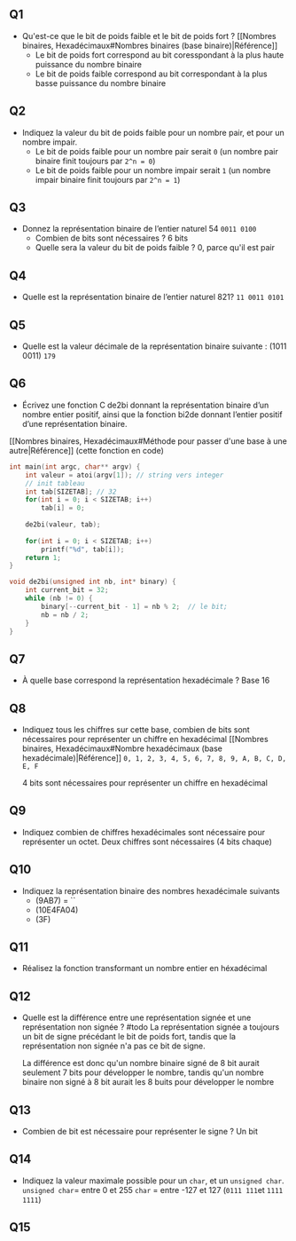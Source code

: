 
## Q1

 -  Qu'est-ce que le bit de poids faible et le bit de poids fort ?
	[[Nombres binaires, Hexadécimaux#Nombres binaires (base binaire)|Référence]]
	-  Le bit de poids fort correspond au bit coresspondant à la plus haute puissance du nombre binaire
	-  Le bit de poids faible correspond au bit correspondant à la plus basse puissance du nombre binaire

## Q2

-  Indiquez la valeur du bit de poids faible pour un nombre pair, et pour un nombre impair.
	-  Le bit de poids faible pour un nombre pair serait `0` (un nombre pair binaire finit toujours par `2^n = 0`)
	-  Le bit de poids faible pour un nombre impair serait `1` (un nombre impair binaire finit toujours par `2^n = 1`)

## Q3

-  Donnez la représentation binaire de l’entier naturel 54 
	`0011 0100`
	 -  Combien de bits sont nécessaires ?
		 6 bits
	-  Quelle sera la valeur du bit de poids faible ?
		  0, parce qu'il est pair

## Q4

-  Quelle est la représentation binaire de l’entier naturel 821?
	`11 0011 0101`

## Q5

-  Quelle est la valeur décimale de la représentation binaire suivante : (1011 0011)
	`179`

## Q6

-  Écrivez une fonction C de2bi donnant la représentation binaire d’un nombre entier positif,
   ainsi que la fonction bi2de donnant l’entier positif d’une représentation binaire.
   
[[Nombres binaires, Hexadécimaux#Méthode pour passer d'une base à une autre|Référence]] (cette fonction en code)
```C
int main(int argc, char** argv) {
    int valeur = atoi(argv[1]); // string vers integer
    // init tableau
    int tab[SIZETAB]; // 32
    for(int i = 0; i < SIZETAB; i++)
        tab[i] = 0;
        
    de2bi(valeur, tab);
    
    for(int i = 0; i < SIZETAB; i++)
        printf("%d", tab[i]);
    return 1;
}

void de2bi(unsigned int nb, int* binary) {
    int current_bit = 32;
    while (nb != 0) {
        binary[--current_bit - 1] = nb % 2;  // le bit;
        nb = nb / 2;
    }
}
```

## Q7

- À quelle base correspond la représentation hexadécimale ?
	Base 16

## Q8

-  Indiquez tous les chiffres sur cette base, combien de bits sont nécessaires pour représenter
   un chiffre en hexadécimal
   [[Nombres binaires, Hexadécimaux#Nombre hexadécimaux (base hexadécimale)|Référence]]
	`0, 1, 2, 3, 4, 5, 6, 7, 8, 9, A, B, C, D, E, F`
	
	4 bits sont nécessaires pour représenter un chiffre en hexadécimal

## Q9

-  Indiquez combien de chiffres hexadécimales sont nécessaire pour représenter un octet.
	Deux chiffres sont nécessaires (4 bits chaque)

## Q10

-  Indiquez la représentation binaire des nombres hexadécimale suivants
	-  (9AB7) = ``
	-  (10E4FA04)
	-  (3F)

## Q11 

-  Réalisez la fonction transformant un nombre entier en héxadécimal

## Q12

-  Quelle est la différence entre une représentation signée et une représentation non signée ? #todo
	La représentation signée a toujours un bit de signe précédant le bit de poids fort, tandis que la représentation non signée n'a pas ce bit de signe. 
	
	La différence est donc qu'un nombre binaire signé de 8 bit aurait seulement 7 bits pour développer le nombre, tandis qu'un nombre binaire non signé à 8 bit aurait les 8 buits pour développer le nombre

## Q13

-  Combien de bit est nécessaire pour représenter le signe ?
	Un bit

## Q14

-  Indiquez la valeur maximale possible pour un `char`, et un `unsigned char`.
	`unsigned char`= entre 0 et 255
	`char` = entre -127 et 127 (`0111 111`et `1111 1111`)

## Q15

